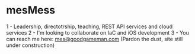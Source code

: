 # mesMess

1 - Leadership, directotrship, teaching, REST API services and cloud services
2 - I'm looking to collaborate on IaC and iOS development
3 - You can reach me here: mes@goodgameman.com (Pardon the dust, site still under construction)
